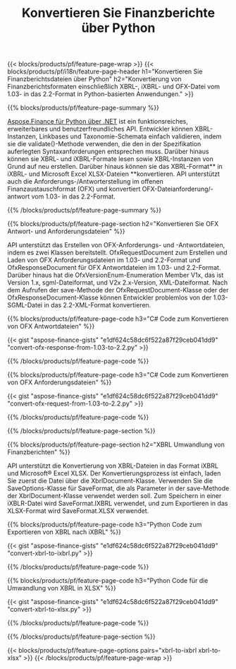 ﻿---
title: Konvertieren Sie Finanzberichte über Python
url: /de/python-net/conversion/
description:  Python-Code zum Konvertieren von Finanzberichten in die Dateiformate XBRL, iXBRL (inline xbrl) und OFX über die Python-Bibliothek.
---
{{< blocks/products/pf/feature-page-wrap >}}
{{< blocks/products/pf/i18n/feature-page-header h1="Konvertieren Sie Finanzberichtsdateien über Python" h2="Konvertierung von Finanzberichtsformaten einschließlich XBRL-, iXBRL- und OFX-Datei vom 1.03- in das 2.2-Format in Python-basierten Anwendungen." >}}

{{% blocks/products/pf/feature-page-summary %}}

[Aspose.Finance für Python über .NET](https://products.aspose.com/finance/python-net/) ist ein funktionsreiches, erweiterbares und benutzerfreundliches API. Entwickler können XBRL-Instanzen, Linkbases und Taxonomie-Schemata einfach validieren, indem sie die validate()-Methode verwenden, die den in der Spezifikation auferlegten Syntaxanforderungen entsprechen muss. Darüber hinaus können sie XBRL- und iXBRL-Formate lesen sowie XBRL-Instanzen von Grund auf neu erstellen. Darüber hinaus können sie das XBRL-Format** in iXBRL- und Microsoft Excel XLSX-Dateien **konvertieren. API unterstützt auch die Anforderungs-/Antworterstellung im offenen Finanzaustauschformat (OFX) und konvertiert OFX-Dateianforderung/-antwort vom 1.03- in das 2.2-Format.

{{% /blocks/products/pf/feature-page-summary %}}

{{% blocks/products/pf/feature-page-section h2="Konvertieren Sie OFX Antwort- und Anforderungsdateien" %}}

API unterstützt das Erstellen von OFX-Anforderungs- und -Antwortdateien, indem es zwei Klassen bereitstellt. OfxRequestDocument zum Erstellen und Laden von OFX Anforderungsdateien im 1.03- und 2.2-Format und OfxResponseDocument für OFX Antwortdateien im 1.03- und 2.2-Format. Darüber hinaus hat die OfxVersionEnum-Enumeration Member V1x, das ist Version 1.x, sgml-Dateiformat, und V2x 2.x-Version, XML-Dateiformat. Nach dem Aufrufen der save-Methode der OfxRequestDocument-Klasse oder der OfxResponseDocument-Klasse können Entwickler problemlos von der 1.03-SGML-Datei in das 2.2-XML-Format konvertieren.


{{% blocks/products/pf/feature-page-code h3="C# Code zum Konvertieren von OFX Antwortdateien" %}}

{{< gist "aspose-finance-gists" "e1df624c58dc6f522a87f29ceb041dd9" "convert-ofx-response-from-1.03-to-2.2.py" >}} 

{{% /blocks/products/pf/feature-page-code %}}

{{% blocks/products/pf/feature-page-code h3="C# Code zum Konvertieren von OFX Anforderungsdateien" %}}

{{< gist "aspose-finance-gists" "e1df624c58dc6f522a87f29ceb041dd9" "convert-ofx-request-from-1.03-to-2.2.py" >}} 

{{% /blocks/products/pf/feature-page-code %}}

{{% /blocks/products/pf/feature-page-section %}}

{{% blocks/products/pf/feature-page-section h2="XBRL Umwandlung von Finanzberichten" %}}

API unterstützt die Konvertierung von XBRL-Dateien in das Format iXBRL und Microsoft® Excel XLSX. Der Konvertierungsprozess ist einfach, laden Sie zuerst die Datei über die XbrlDocument-Klasse. Verwenden Sie die SaveOptions-Klasse für SaveFormat, die als Parameter in der save-Methode der XbrlDocument-Klasse verwendet werden soll. Zum Speichern in einer iXBLR-Datei wird SaveFormat.IXBRL verwendet, und zum Exportieren in das XLSX-Format wird SaveFormat.XLSX verwendet.

{{% blocks/products/pf/feature-page-code h3="Python Code zum Exportieren von XBRL nach iXBRL" %}}

{{< gist "aspose-finance-gists" "e1df624c58dc6f522a87f29ceb041dd9" "convert-xbrl-to-ixbrl.py" >}} 

{{% /blocks/products/pf/feature-page-code %}}

{{% blocks/products/pf/feature-page-code h3="Python Code für die Umwandlung von XBRL in XLSX" %}}

{{< gist "aspose-finance-gists" "e1df624c58dc6f522a87f29ceb041dd9" "convert-xbrl-to-xlsx.py" >}} 

{{% /blocks/products/pf/feature-page-code %}}

{{% /blocks/products/pf/feature-page-section %}}

{{< blocks/products/pf/feature-page-options pairs="xbrl-to-ixbrl xbrl-to-xlsx" >}}
{{< /blocks/products/pf/feature-page-wrap >}}